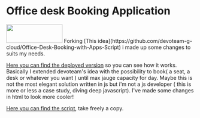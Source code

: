 # Office desk Booking Application
<img src="https://github.com/carminemnc/officedeskbooking/blob/main/Desk%20booking%20(2).gif?raw=true" width="150" height="50">
Forking [This idea](https://github.com/devoteam-g-cloud/Office-Desk-Booking-with-Apps-Script) i made up some changes to suits my needs.

[Here you can find the deployed version](https://script.google.com/macros/s/AKfycbw8JM3ffqiDej4DKFgWGf3dlwXquI-dHq9cJfYCvZOHAj2GUkaZ9OLv92k4yiEZjV4lbw/exec) so you can see how it works. Basically I extended devoteam's idea with the possibility to book( a seat, a desk or whatever you want ) until max jauge capacity for day. Maybe this is not the most elegant solution written in js but i'm not a js developer ( this is more or less a case study, diving deep javascript).
I've made some changes in html to look more cooler!


[Here you can find the script](https://script.google.com/home/projects/1liA2JnkF1mC53L19v2ZvX25FHYAGa8dPpl2esbygBhzUGwqJshZDYthb), take freely a copy.

